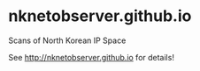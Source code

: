 nknetobserver.github.io
=======================

Scans of North Korean IP Space

See http://nknetobserver.github.io for details!

